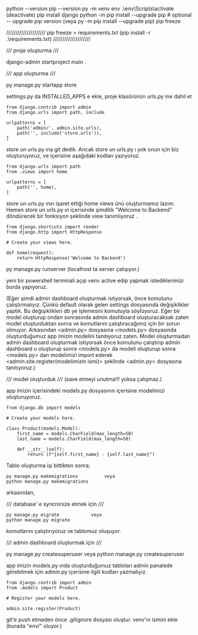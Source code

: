 python --version
pip --version
py -m venv env
.\env\Scripts\activate
(deactivate)
pip install django
python -m pip install --upgrade pip  # optional -- upgrade pip version     (veya  py -m pip install --upgrade pip)
pip freeze

/////////////////////
pip freeze > requirements.txt
(pip install -r .\requirements.txt)
////////////////////

/// proje oluşturma ///

django-admin startproject main .


/// app oluşturma ///

py manage.py startapp store

settings.py da INSTALLED_APPS e ekle, 
proje klasörünün urls.py ine dahil et

```
from django.contrib import admin
from django.urls import path, include

urlpatterns = [
    path('admin/', admin.site.urls),
    path('', include('store.urls')),
]
```

store un urls.py ına git dedik. Ancak store un urls.py ı yok onun için biz oluşturuyoruz, ve içerisine aşağıdaki kodları yazıyoruz.

```
from django.urls import path
from .views import home

urlpatterns = [
    path('', home),
]
```

store un urls.py ının işaret ettiği home views ünü oluşturmamız lazım. Hemen store un urls.py ın içerisinde şimdilik "Welcome to Backend" döndürecek bir fonksiyon şeklinde view tanımlıyoruz .

```
from django.shortcuts import render
from django.http import HttpResponse

# Create your views here.

def home(request):
    return HttpResponse('Welcome to Backend')
```


py manage.py runserver        (localhost ta server çalışıyor.)

yeni bir powershell terminali açıp venv active edip yapmak istediklerimizi burda yapıyoruz.

(Eğer şimdi admin dashboard oluşturmak istiyorsak, önce <py manage.py migrate> komutunu çalıştırmalıyız. Çünkü default olarak gelen settings dosyasında değişiklikler yaptık. Bu değişiklikleri db ye işlemesini <migrate> komutuyla söylüyoruz. Eğer bir model oluşturup ondan sonrasında admin dashboard oluşturacaksak zaten model oluşturduktan sonra <py manage.py makemigrations> ve <py manage.py migrate> komutlarını çalıştıracağımız için bir sorun olmuyor. Arkasından <admin.py> dosyasına <models.py> dosyasında oluşturduğumuz app imizin modelini tanıtıyoruz zaten.  Model oluşturmadan admin dashboard oluşturmak istiyorsak önce  <py manage.py migrate> komutunu çalıştırıp admin dashboard u oluşturup sonra <models.py> da modeli oluşturup sonra <models.py> dan modelimizi import ederek <admin.site.register(modelimizin ismi)> şeklinde <admin.py> dosyasına tanıtıyoruz.)


/// model oluşturduk ///
(save etmeyi unutma!!! yoksa çalışmaz.)

app imizin içerisindeki models.py dosyasının içerisine modelimizi oluşturuyoruz.

```
from django.db import models

# Create your models here.

class Product(models.Model):
    first_name = models.CharField(max_length=50)
    last_name = models.CharField(max_length=50)
    
    def __str__(self):
        return (f"{self.first_name} - {self.last_name}")

```

Tablo oluşturma işi bittikten sonra;

```
py manage.py makemigrations          veya
python manage.py makemigrations
```
arkasından,

/// database' e syncronize etmek için ///
```
py manage.py migrate            veya
python manage.py migrate
```
komutlarını çalıştırıyoruz ve tablomuz oluşuyor.


/// admin dashboard oluşturmak için ///

py manage.py createsuperuser        veya 
python manage.py createsuperuser

app imizin models.py ında oluşturduğumuz tabloları admin panalede görebilmek için admin.py içerisine ilgili kodları yazmalıyız.

```
from django.contrib import admin
from .models import Product

# Register your models here.

admin.site.register(Product)
```


git'e push etmeden önce .gitignore dosyası oluştur. venv'ın ismini ekle (burada "env/" oluyor.) 
